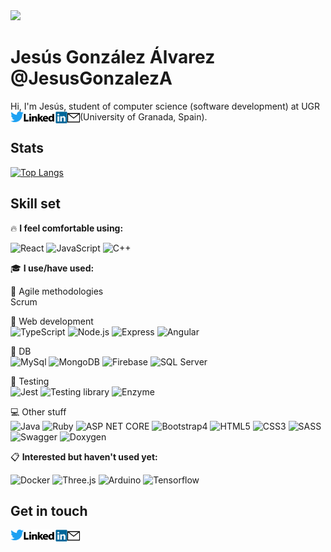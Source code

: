 <img width=30% src='https://avatars.githubusercontent.com/u/51116828?s=460&u=4fdc6df0e294bf9e5a4fca735177f1b2f6d6a19f&v=4'/>

# Jesús González Álvarez @JesusGonzalezA 
Hi, I'm Jesús, student of computer science (software development) at UGR (University of Granada, Spain). <a href="https://twitter.com/JesusGonADev">
  <img align="left" alt="JesusGonzalezA | Twitter" width="21px" src="https://raw.githubusercontent.com/JesusGonzalezA/JesusGonzalezA/master/assets/twitter-logo.png" />
</a>
<a href="https://www.linkedin.com/in/jesusgonzalezalvarez">
  <img align="left" alt="Mail" width="70px" src="https://raw.githubusercontent.com/JesusGonzalezA/JesusGonzalezA/master/assets/linkedin-logo.png" />
</a>
<a href="mailto:jesusgranada99@gmail.com?Subject=Hola%20Jesús!">
 <img align="left" alt="Mail" width="20px" src="https://raw.githubusercontent.com/JesusGonzalezA/JesusGonzalezA/master/assets/mail-icon.png" />
</a>

## Stats

[![Top Langs](https://github-readme-stats.vercel.app/api/top-langs/?username=JesusGonzalezA&layout=compact)](https://github.com/JesusGonzalezA?tab=repositories)


## Skill set

:fire: **I feel comfortable using:** 

![React](https://img.shields.io/badge/-React-61DAFB?logo=react&logoColor=white)
![JavaScript](https://img.shields.io/badge/-JavaScript-F7DF1E?logo=JavaScript&logoColor=black)
![C++](https://img.shields.io/badge/-C++-00599C?&logo=cplusplus?logoColor=black)

:mortar_board: **I use/have used:**


:two_men_holding_hands: Agile methodologies \
Scrum


:hammer: Web development \
![TypeScript](https://img.shields.io/badge/-TypeScript-3178C6?logo=TypeScript&logoColor=white)
![Node.js](https://img.shields.io/badge/-Node.js-339933?&logo=node.js?logoColor=white)
![Express](https://img.shields.io/badge/-Express-339933?&logo=node.js?ogoColor=white)
![Angular](https://img.shields.io/badge/-Angular-DD0031?logo=angular)
    
    
:floppy_disk: DB \
![MySql](https://img.shields.io/badge/-MySql-4479A1?logo=mysql&logoColor=white)
![MongoDB](https://img.shields.io/badge/-MongoDB-47A248?logo=MongoDB&logoColor=white)
![Firebase](https://img.shields.io/badge/-Firebase-FFCA28?logo=firebase&logoColor=white)
![SQL Server](https://img.shields.io/badge/-SQL%20Server-CC2927?logo=microsoftsqlserver&logoColor=white)

    
:microscope: Testing \
![Jest](https://img.shields.io/badge/-Jest-C21325?logo=Jest&logoColor=white)
![Testing library](https://img.shields.io/badge/-Testing%20library-E33332?logo=testinglibrary&logoColor=white)
![Enzyme](https://img.shields.io/badge/-Enzyme-141526?logo=speedtest&logoColor=white)
    
    
:computer: Other stuff \
![Java](https://img.shields.io/badge/-Java-007396?logo=java&logoColor=white)
![Ruby](https://img.shields.io/badge/-Ruby-CC342D?logo=ruby&logoColor=white)
![ASP NET CORE](https://img.shields.io/badge/-Ruby-512BD4?logo=ruby&logoColor=white)
![Bootstrap4](https://img.shields.io/badge/-Bootstrap-7952B3?logo=bootstrap&logoColor=white)
![HTML5](https://img.shields.io/badge/-HTML5-E34F26?logo=html5&logoColor=white)
![CSS3](https://img.shields.io/badge/-CSS3-1572B6?logo=css3&logoColor=white)
![SASS](https://img.shields.io/badge/-SASS-CC6699?logo=sass&logoColor=white)
![Swagger](https://img.shields.io/badge/-Swagger-85EA2D?logo=swagger&logoColor=white)
![Doxygen](https://img.shields.io/badge/-Doxygen-8CA1AF?logo=readthedocs&logoColor=white)

:clipboard: **Interested but haven't used yet:** 

![Docker](https://img.shields.io/badge/-Docker-2496ED?logo=docker&logoColor=white)
![Three.js](https://img.shields.io/badge/-Three.js-000000?logo=three-dot-js&logoColor=white)
![Arduino](https://img.shields.io/badge/-Arduino-00979D?logo=arduino&logoColor=white)
![Tensorflow](https://img.shields.io/badge/-Tensorflow-FF6F00?logo=tensorflow&logoColor=white)


## Get in touch 

<a href="https://twitter.com/JesusGonADev">
  <img align="left" alt="JesusGonzalezA | Twitter" width="21px" src="https://raw.githubusercontent.com/JesusGonzalezA/JesusGonzalezA/master/assets/twitter-logo.png" />
</a>
<a href="https://www.linkedin.com/in/jesusgonzalezalvarez">
  <img align="left" alt="Mail" width="70px" src="https://raw.githubusercontent.com/JesusGonzalezA/JesusGonzalezA/master/assets/linkedin-logo.png" />
</a>
<a href="mailto:jesusgranada99@gmail.com?Subject=Hola%20Jesús!">
 <img align="left" alt="Mail" width="20px" src="https://raw.githubusercontent.com/JesusGonzalezA/JesusGonzalezA/master/assets/mail-icon.png" />
</a>

